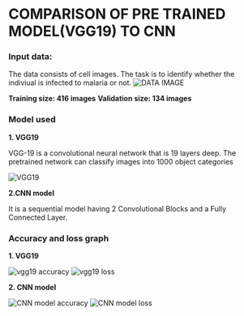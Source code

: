 # COMPARISON OF PRE TRAINED MODEL(VGG19) TO CNN

### Input data:
The data consists of cell images. The task is to identify whether the indiviual is infected to malaria or not.
![DATA IMAGE](https://user-images.githubusercontent.com/71454551/115407899-0d38cc00-a20e-11eb-8fbc-10dc84323b09.png)

**Training size: 416 images** 
**Validation size: 134 images**

### Model used 
**1. VGG19**

VGG-19 is a convolutional neural network that is 19 layers deep. The pretrained network can classify images into 1000 object categories

![VGG19](https://user-images.githubusercontent.com/71454551/115407778-f6927500-a20d-11eb-890f-ddc4b7727185.png)

**2.CNN model**

It is a sequential model having 2 Convolutional Blocks and a Fully Connected Layer.

### Accuracy and loss graph 
**1. VGG19**

![vgg19 accuracy](https://user-images.githubusercontent.com/71454551/115408005-22adf600-a20e-11eb-95e7-d98b4d6866d8.png) ![vgg19 loss](https://user-images.githubusercontent.com/71454551/115408084-35c0c600-a20e-11eb-96df-db012ae393b1.png)

**2. CNN model**

![CNN model accuracy](https://user-images.githubusercontent.com/71454551/115408166-47a26900-a20e-11eb-98c8-e0a7948dcf4d.png) ![CNN model loss](https://user-images.githubusercontent.com/71454551/115408270-59840c00-a20e-11eb-96fd-37126c556cda.png)

